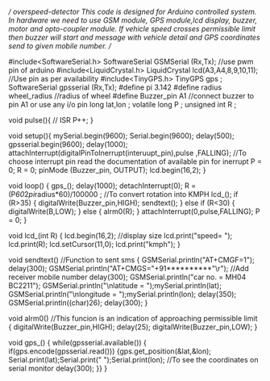*/ overspeed-detector
This code is designed for Arduino controlled system.
In hardware we need to use GSM module, GPS module,lcd display, buzzer, motor and opto-coupler module.
If vehicle speed crosses permissible limit then buzzer will start and message with vehicle detail and GPS coordinates send to given mobile number.
/*

#include<SoftwareSerial.h>
SoftwareSerial GSMSerial (Rx,Tx);       //use pwm pin of arduino
#include<LiquidCrystal.h>
LiquidCrystal lcd(A3,A4,8,9,10,11);       //Use pin as per availability
#include<TinyGPS.h>
TinyGPS gps ;
SoftwareSerial gpsserial (Rx,Tx);
#define  pi 3.142
#define  radius  wheel_radius                             //radius of wheel
#define Buzzer_pin A1                                 //connect buzzer to pin A1 or use any i/o pin
long lat,lon ;
volatile long P ;
unsigned int R ;


void pulse(){                                               // ISR
  P++;
}
 
void setup(){
   mySerial.begin(9600);
   Serial.begin(9600);
   delay(500);
   gpsserial.begin(9600);
   delay(1000);
   attachInterrupt(digitalPinToInerrupt(interuupt_pin),pulse ,FALLING);   //To choose interrupt pin read the documentation of available pin for inerrupt
   P = 0;
   R = 0;
   pinMode (Buzzer_pin, OUTPUT);
   lcd.begin(16,2);
    }

void loop() {
  gps_();
  delay(1000);
  detachInterrupt(0);
  R = (P*60*2*pi*radius*60)/100000   ;                  //To convert rotation into KMPH
  lcd_(); 
  if (R>35)
  {
  digitalWrite(Buzzer_pin,HIGH);
   sendtext();
   }
  else if (R<30)
  {
    digitalWrite(B,LOW);
  }
  else 
  { 
    alrm0(R); 
  }
  attachInterrupt(0,pulse,FALLING);
  P = 0;
  }


void lcd_(int R)
{
  lcd.begin(16,2);                              //display size 
  lcd.print("speed= ");
  lcd.print(R);
  lcd.setCursor(11,0);
  lcd.print("kmph"); 
}

void sendtext()                                           //Function to sent sms
{ 
  GSMSerial.println("AT+CMGF=1");
  delay(300);
  GSMSerial.println("AT+CMGS=\"+91**********\"\r");        //Add receiver mobile number
  delay(300);
  GSMSerial.println("car no. = MH04 BC2211");
  GSMSerial.println("\nlatitude = ");mySerial.println(lat);
  GSMSerial.println("\nlongitude = ");mySerial.println(lon);
  delay(350);
  GSMSerial.println((char)26);
  delay(300);
}


void alrm0()                                              //This funcion is an indication of approaching permissible limit
{
  digitalWrite(Buzzer_pin,HIGH);
  delay(25);
  digitalWrite(Buzzer_pin,LOW);
 }

void gps_()
  {
    while(gpsserial.available())
    {  
    if(gps.encode(gpsserial.read()))
    {gps.get_position(&lat,&lon);
    Serial.print(lat);Serial.print("      ");Serial.print(lon);           //To see the coordinates on serial monitor
    delay(300);
    }}
  }
